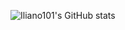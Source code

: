 ![Iliano101's GitHub stats](https://github-readme-stats.vercel.app/api?username=Iliano101&show_icons=true&theme=github_dark)
